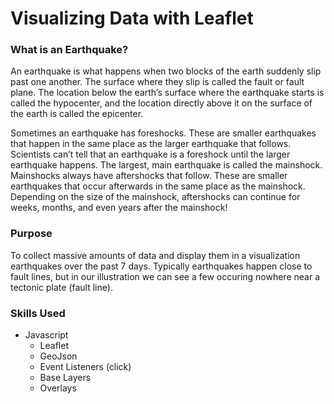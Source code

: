 # Visualizing Data with Leaflet

### What is an Earthquake?

An earthquake is what happens when two blocks of the earth suddenly slip past one another. The surface where they slip is called the fault or fault plane. The location below the earth’s surface where the earthquake starts is called the hypocenter, and the location directly above it on the surface of the earth is called the epicenter.

Sometimes an earthquake has foreshocks. These are smaller earthquakes that happen in the same place as the larger earthquake that follows. Scientists can’t tell that an earthquake is a foreshock until the larger earthquake happens. The largest, main earthquake is called the mainshock. Mainshocks always have aftershocks that follow. These are smaller earthquakes that occur afterwards in the same place as the mainshock. Depending on the size of the mainshock, aftershocks can continue for weeks, months, and even years after the mainshock!

### Purpose

To collect massive amounts of data and display them in a visualization earthquakes over the past 7 days.  Typically earthquakes happen close to fault lines, but in our illustration we can see a few occuring nowhere near a tectonic plate (fault line).

### Skills Used
* Javascript
    * Leaflet
    * GeoJson
    * Event Listeners (click)
    * Base Layers
    * Overlays 
